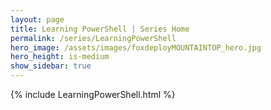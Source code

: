 ```yaml
---
layout: page
title: Learning PowerShell | Series Home
permalink: /series/LearningPowerShell
hero_image: /assets/images/foxdeployMOUNTAINTOP_hero.jpg
hero_height: is-medium
show_sidebar: true
---
```


{% include LearningPowerShell.html %}

